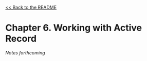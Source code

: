 [&lt;&lt; Back to the README](README.md)

# Chapter 6. Working with Active Record

*Notes forthcoming*